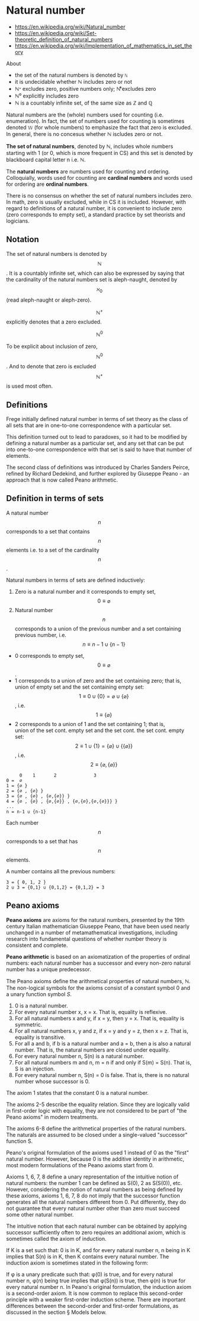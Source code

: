 # Natural number

- https://en.wikipedia.org/wiki/Natural_number
- https://en.wikipedia.org/wiki/Set-theoretic_definition_of_natural_numbers
- https://en.wikipedia.org/wiki/Implementation_of_mathematics_in_set_theory


About
- the set of the natural numbers is denoted by `ℕ`
- it is undecidable whether ℕ includes zero or not
- ℕᐩ excludes zero, positive numbers only; ℕ⃰ excludes zero
- ℕ⁰ explicitly includes zero
- ℕ is a countably infinite set, of the same size as ℤ and ℚ


Natural numbers are the (whole) numbers used for counting (i.e. enumeration). In fact, the set of numbers used for counting is sometimes denoted `𝕎` (for whole numbers) to emphasize the fact that zero is excluded. In general, there is no concesus whether ℕ iscludes zero or not.


**The set of natural numbers**, denoted by ℕ, includes whole numbers starting with 1 (or 0, which is more frequent in CS) and this set is denoted by blackboard capital letter n i.e. ℕ.



The **natural numbers** are numbers used for counting and ordering. Colloquially, words used for counting are **cardinal numbers** and words used for ordering are **ordinal numbers**.

There is no consensus on whether the set of natural numbers includes zero. In math, zero is usually excluded, while in CS it is included. However, with regard to definitions of a natural number, it is convenient to include zero (zero corresponds to empty set), a standard practice by set theorists and logicians.


## Notation
The set of natural numbers is denoted by $$\mathbb N$$. It is a countably infinite set, which can also be expressed by saying that the cardinality of the natural numbers set is aleph-naught, denoted by $$\aleph_0$$ (read aleph-naught or aleph-zero).

$$\mathbb N^+$$ explicitly denotes that a zero excluded.

$$\mathbb N^0$$ 

To be explicit about inclusion of zero, $$\mathbb N^0$$. And to denote that zero is excluded $$\mathbb N^+$$ is used most often.


## Definitions
Frege initially defined natural number in terms of set theory as the class of all sets that are in one-to-one correspondence with a particular set.

This definition turned out to lead to paradoxes, so it had to be modified by defining a natural number as a particular set, and any set that can be put into one-to-one correspondence with that set is said to have that number of elements.

The second class of definitions was introduced by Charles Sanders Peirce, refined by Richard Dedekind, and further explored by Giuseppe Peano - an approach that is now called Peano arithmetic.


## Definition in terms of sets

A natural number $$n$$ corresponds to a set that contains $$n$$ elements i.e. to a set of the cardinality $$n$$.

Natural numbers in terms of sets are defined inductively:
1. Zero is a natural number and it corresponds to empty set, $$0\equiv\varnothing$$
2. Natural number $$n$$ corresponds to a union of the previous number and a set containing previous number, i.e. $$n \equiv n-1 \cup \{n-1\}$$

- 0 corresponds to empty set, $$0 \equiv \varnothing$$.
- 1 corresponds to a union of zero and the set containing zero; that is,   
  union of empty set and the set containing empty set:   
  $$1 \equiv 0 \cup \{0\} = \varnothing \cup \{\varnothing\}$$, i.e. $$1 \equiv \{\varnothing\}$$
- 2 corresponds to a union of 1 and the set containing 1; that is,    
  union of the set cont. empty set and the set cont. the set cont. empty set:   
  $$2 \equiv 1 \cup \{1\} = \{\varnothing\} \cup \{\{\varnothing\}\}$$, i.e. $$2 \equiv \{ \varnothing, \{\varnothing\} \}$$


```
     0    1       2              3
0 =  ∅
1 = {∅ }
2 = {∅ , {∅} }
3 = {∅ , {∅} , {∅,{∅}} }
4 = {∅ , {∅} , {∅,{∅}} , {∅,{∅},{∅,{∅}}} }
...
n = n-1 ∪ {n-1}
```

Each number $$n$$ corresponds to a set that has $$n$$ elements.

A number contains all the previous numbers:
```
3 = { 0, 1, 2 }
2 ∪ 3 = {0,1} ∪ {0,1,2} = {0,1,2} = 3
```


## Peano axioms

**Peano axioms** are axioms for the natural numbers, presented by the 19th century Italian mathematician Giuseppe Peano, that have been used nearly unchanged in a number of metamathematical investigations, including research into fundamental questions of whether number theory is consistent and complete.

**Peano arithmetic** is based on an axiomatization of the properties of ordinal numbers: each natural number has a successor and every non-zero natural number has a unique predecessor.

The Peano axioms define the arithmetical properties of natural numbers, $\mathbb {N}$. The non-logical symbols for the axioms consist of a constant symbol $0$ and a unary function symbol $S$.

1. 0 is a natural number.
1. For every natural number x, x = x. That is, equality is reflexive.
1. For all natural numbers x and y, if x = y, then y = x. That is, equality is symmetric.
1. For all natural numbers x, y and z, if x = y and y = z, then x = z. That is, equality is transitive.
1. For all a and b, if b is a natural number and a = b, then a is also a natural number. That is, the natural numbers are closed under equality.
1. For every natural number n, S(n) is a natural number.
1. For all natural numbers m and n, m = n if and only if S(m) = S(n). That is, S is an injection.
1. For every natural number n, S(n) = 0 is false. That is, there is no natural number whose successor is 0.


The axiom 1 states that the constant 0 is a natural number.

The axioms 2-5 describe the equality relation. Since they are logically valid in first-order logic with equality, they are not considered to be part of "the Peano axioms" in modern treatments.

The axioms 6-8 define the arithmetical properties of the natural numbers. The naturals are assumed to be closed under a single-valued "successor" function S.



Peano's original formulation of the axioms used 1 instead of 0 as the "first" natural number. However, because 0 is the additive identity in arithmetic, most modern formulations of the Peano axioms start from 0.

Axioms 1, 6, 7, 8 define a unary representation of the intuitive notion of natural numbers: the number 1 can be defined as S(0), 2 as S(S(0)), etc. However, considering the notion of natural numbers as being defined by these axioms, axioms 1, 6, 7, 8 do not imply that the successor function generates all the natural numbers different from 0. Put differently, they do not guarantee that every natural number other than zero must succeed some other natural number.

The intuitive notion that each natural number can be obtained by applying successor sufficiently often to zero requires an additional axiom, which is sometimes called the axiom of induction.

If K is a set such that:
0 is in K, and
for every natural number n, n being in K implies that S(n) is in K,
then K contains every natural number.
The induction axiom is sometimes stated in the following form:

If φ is a unary predicate such that:
φ(0) is true, and
for every natural number n, φ(n) being true implies that φ(S(n)) is true,
then φ(n) is true for every natural number n.
In Peano's original formulation, the induction axiom is a second-order axiom. It is now common to replace this second-order principle with a weaker first-order induction scheme. There are important differences between the second-order and first-order formulations, as discussed in the section § Models below.
